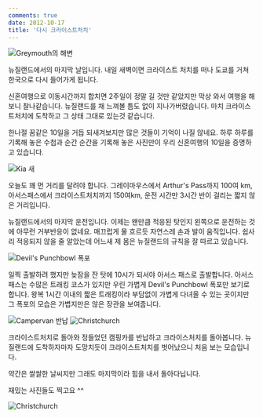 ```yaml
---
comments: true
date: 2012-10-17
title: '다시 크라이스트처치'
---
```


![Greymouth의 해변](../../media/page/travel/new-zealand/newzealand-377.jpg)

뉴질랜드에서의 마지막 날입니다.  내일 새벽이면 크라이스트 처치를 떠나 도쿄를
거쳐 한국으로 다시 들어가게 됩니다.

신혼여행으로 이동시간까지 합치면 2주일이 정말 길 것만 같았지만 막상 와서 여행을
해보니 찰나같습니다. 뉴질랜드를 채 느껴볼 틈도 없이 지나가버렸습니다.  마치
크라이스트처치에 도착하고 그 상태 그대로 있는것 같습니다.

한나절 꿈같은 10일을 거듭 되새겨보지만 많은 것들이 기억이 나질 않네요. 하루
하루를 기록해 놓은 수첩과 순간 순간을 기록해 놓은 사진만이 우리 신혼여행의
10일을 증명하고 있습니다.

![Kia 새](../../media/page/travel/new-zealand/newzealand-379.jpg)

오늘도 꽤 먼 거리를 달려야 합니다.  그레이마우스에서 Arthur's Pass까지 100여
km, 아서스패스에서 크라이스트처치까지 150여km, 운전 시간만 3시간 반이 걸리는
짧지 않은 거리입니다.

뉴질랜드에서의 마지막 운전입니다. 이제는 왠만큼 적응된 탓인지 왼쪽으로 운전하는
것에 아무런 거부반응이 없네요. 매끄럽게 물 흐르듯 자연스레 손과 발이
움직입니다.  쉽사리 적응되지 않을 줄 알았는데 어느새 제 몸은 뉴질랜드의 규칙을
잘 따르고 있습니다.

![Devil's Punchbowl 폭포](../../media/page/travel/new-zealand/newzealand-384.jpg)

일찍 출발하려 했지만 늦잠을 잔 탓에 10시가 되서야 아서스 패스로 출발합니다.
아서스 패스는 수많은 트래킹 코스가 있지만 우린 가볍게 Devil's Punchbowl 폭포만
보기로 합니다.  왕복 1시간 이내의 짧은 트래킹이라 부담없이 가볍게 다녀올 수
있는 곳이지만 그 폭포의 모습은 가볍지만은 않은 장관을 보여줍니다.

![Campervan 반납](../../media/page/travel/new-zealand/newzealand-385.jpg)
![Christchurch](../../media/page/travel/new-zealand/newzealand-395.jpg)

크라이스트처치로 돌아와 정들었던 캠핑카를 반납하고 크라이스처치를 돌아봅니다.
뉴질랜드에 도착하자마자 도망치듯이 크라이스트처치를 벗어났으니 처음 보는
모습입니다.

약간은 쌀쌀한 날씨지만 그래도 마지막이라 힘을 내서 돌아다닙니다.

재밌는 사진들도 찍고요 ^^

![Christchurch](../../media/page/travel/new-zealand/newzealand-403.jpg)

[크라이스트처치]:   log01.md
[오아마루]:         log01.md
[더니든]:           log03.md#dunedin
[오타고]:           log02.md
[캐틀린스]:         log03.md#catlins
[테아나우]:         log05.md
[그레이마우스]:     log09.md
[밀포드 사운드]:    log05.md#milford-sound
[인버카길]:         log04.md
[퀸스타운]:         log06.md
[와나카]:           log06.md
[글레노키]:         log07.md
[애로우타운]:       log07.md#arrowtown
[폭스빙하]:         log09.md
[호키티카]:         log09.md
[아서스패스]:       log10.md